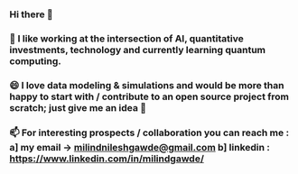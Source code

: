 ### Hi there 👋
### 🔭 I like working at the intersection of AI, quantitative investments, technology and currently learning quantum computing.
### 😄 I love data modeling & simulations and would be more than happy to start with / contribute to an open source project from scratch; just give me an idea 🤔
### 📫 For interesting prospects / collaboration you can reach me : a] my email -> milindnileshgawde@gmail.com b] linkedin : https://www.linkedin.com/in/milindgawde/
<!--
**milindgawde/milindgawde** is a ✨ _special_ ✨ repository because its `README.md` (this file) appears on your GitHub profile.

Here are some ideas to get you started:

- 🔭 I’m currently working on ...
- 🌱 I’m currently learning ...
- 👯 I’m looking to collaborate on ...
- 🤔 I’m looking for help with ...
- 💬 Ask me about ...
- 📫 How to reach me: ...
- 😄 Pronouns: ...
- ⚡ Fun fact: ...
-->

